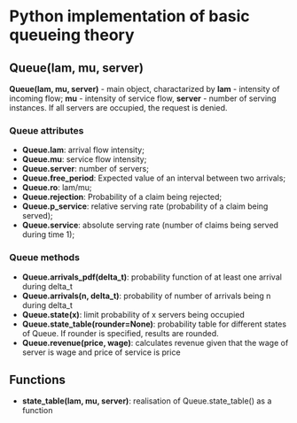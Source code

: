 # Python implementation of basic queueing theory

## Queue(lam, mu, server)

**Queue(lam, mu, server)** - main object, charactarized by **lam** - intensity of incoming flow; **mu** - intensity of service flow, **server** - number of serving instances. If all servers are occupied, the request is denied.

### Queue attributes

 - **Queue.lam**: arrival flow intensity;  
 - **Queue.mu**: service flow intensity;   
 - **Queue.server**:  number of servers;   
 - **Queue.free_period**: Expected value of an interval between two arrivals;   
 - **Queue.ro**: lam/mu;   
 - **Queue.rejection**: Probability of a claim being rejected;   
 - **Queue.p_service**: relative serving rate (probability of a claim being served);  
 - **Queue.service**: absolute serving rate (number of claims being served during time 1);   

### Queue methods

 - **Queue.arrivals_pdf(delta_t)**:  probability function of at least one arrival during delta_t  
 - **Queue.arrivals(n, delta_t)**: probability of number of arrivals being n during delta_t  
 - **Queue.state(x)**: limit probability of x servers being occupied  
 - **Queue.state_table(rounder=None)**: probability table for different states of Queue. If rounder is specified, results are rounded.
 - **Queue.revenue(price, wage)**: calculates revenue given that the wage of server is wage and price of service is price

 ## Functions

  - **state_table(lam, mu, server)**: realisation of Queue.state_table() as a function

